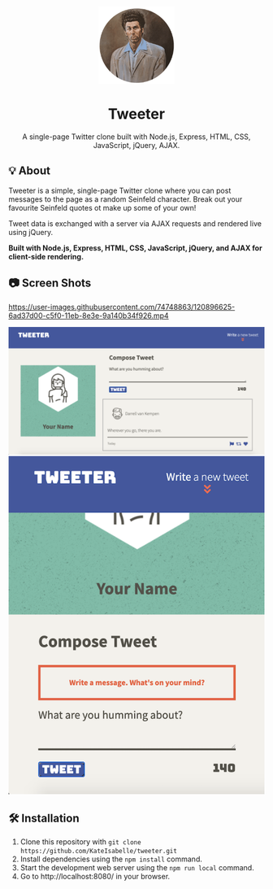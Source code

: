 <div align="center">

<img src="public/images/profile-pic-circular.png" alt="Kramer from Seinfeld" width="150px" style="">

# Tweeter

A single-page Twitter clone built with Node.js, Express, HTML, CSS, JavaScript, jQuery, AJAX.

</div>

## 💡 About 

Tweeter is a simple, single-page Twitter clone where you can post messages to the page as a random Seinfeld character. Break out your favourite Seinfeld quotes ot make up some of your own! 

Tweet data is exchanged with a server via AJAX requests and rendered live using jQuery.

**Built with Node.js, Express, HTML, CSS, JavaScript, jQuery, and AJAX for client-side rendering.**

## 📷 Screen Shots


https://user-images.githubusercontent.com/74748863/120896625-6ad37d00-c5f0-11eb-8e3e-9a140b34f926.mp4

!["Screenshot of Desktop UI"](https://github.com/KateIsabelle/tweeter/blob/master/docs/tweeter-desktop-ui.png?raw=true)
!["Screenshot of mobile or tablet UI"](https://github.com/KateIsabelle/tweeter/blob/master/docs/tweeter-tablet-ui.png?raw=true)

## 🛠 Installation

1. Clone this repository with `git clone https://github.com/KateIsabelle/tweeter.git`
2. Install dependencies using the `npm install` command.
3. Start the development web server using the `npm run local` command.
4. Go to http://localhost:8080/ in your browser.





